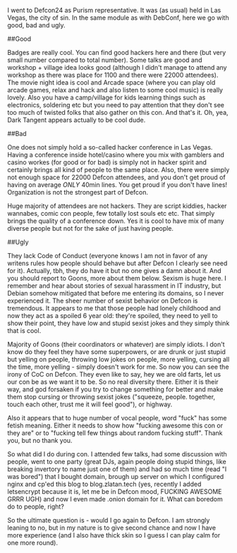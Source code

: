 <!-- 
.. title: Defcon24
.. slug: defcon24
.. date: 2016-08-19 03:15:05 UTC+02:00
.. tags: defcon
.. category: 
.. link: 
.. description: 
.. type: text
-->

I went to Defcon24 as Purism representative. It was (as usual) held in Las Vegas, the city of sin. In the same module as with DebConf, here we go with good, bad and ugly.

##Good

Badges are really cool. You can find good hackers here and there (but very small number compared to total number). Some talks are good and workshop + village idea looks good (although I didn't manage to attend any workshop as there was place for 1100 and there were 22000 attendees). The movie night idea is cool and Arcade space (where you can play old arcade games, relax and hack and also listen to some cool music) is really lovely. Also you have a camp/village for kids learning things such as electronics, soldering etc but you need to pay attention that they don't see too much of twisted folks that also gather on this con. And that's it. Oh, yea, Dark Tangent appears actually to be cool dude. 

##Bad

One does not simply hold a so-called hacker conference in Las Vegas. Having a conference inside hotel/casino where you mix with gamblers and casino workes (for good or for bad) is simply not in hacker spirit and certainly brings all kind of people to the same place. Also, there were simply not enough space for 22000 Defcon attendees, and you don't get proud of having on average *ONLY* 40min lines. You get proud if you don't have lines! Organization is not the strongest part of Defcon.

Huge majority of attendees are not hackers. They are script kiddies, hacker wannabes, comic con people, few totally lost souls etc etc. That simply brings the quality of a conference down. Yes it is cool to have mix of many diverse people but not for the sake of just having people.

##Ugly

They lack Code of Conduct (everyone knows I am not in favor of any writens rules how people should behave but after Defcon I clearly see need for it). Actually, tbh, they do have it but no one gives a damn about it. And you should report to Goons, more about them below. Sexism is huge here. I remember and hear about stories of sexual harassment in IT industry, but Debian somehow mitigated that before me entering its domains, so I never experienced it. The sheer number of sexist behavior on Defcon is tremendous. It appears to me that those people had lonely childhood and now they act as a spoiled 6 year old: they're spoiled, they need to yell to show their point, they have low and stupid sexist jokes and they simply think that is cool.

Majority of Goons (their coordinators or whatever) are simply idiots. I don't know do they feel they have some superpowers, or are drunk or just stupid but yelling on people, throwing low jokes on people, more yelling, cursing all the time, more yelling - simply doesn't work for me. So now you can see the irony of CoC on Defcon. They even like to say, hey we are old farts, let us our con be as we want it to be. So no real diversity there. Either it is their way, and god forsaken if you try to change something for better and make them stop cursing or throwing sexist jokes ("squeeze, people. together, touch each other, trust me it will feel good"), or highway.

Also it appears that to huge number of vocal people, word "fuck" has some fetish meaning. Either it needs to show how "fucking awesome this con or they are" or to "fucking tell few things about random fucking stuff". Thank you, but no thank you.

So what did I do during con. I attended few talks, had some discussion with people, went to one party (great DJs, again people doing stupid things, like breaking invertory to name just one of them) and had so much time (read "I was bored") that I bought domain, brough up server on which I configured nginx and cp'ed this blog to blog.zlatan.tech (yes, recently I added letsencrypt because it is, let me be in Defcon mood, FUCKING AWESOME GRRR UGH) and now I even made .onion domain for it. What can boredom do to people, right?

So the ultimate question is - would I go again to Defcon. I am strongly leaning to no, but in my nature is to give second chance and now I have more experience (and I also have thick skin so I guess I can play calm for one more round).
